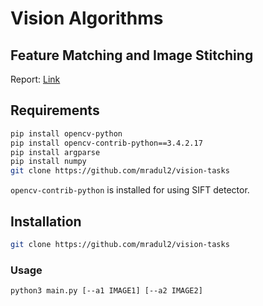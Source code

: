 # Vision Algorithms

## Feature Matching and Image Stitching

Report: [Link](https://docs.google.com/document/d/1ASMuHsMyIP9ura363d7i0G01wRINR_yhr09VyZq8PBc/edit?usp=sharing)

## Requirements

```bash
pip install opencv-python
pip install opencv-contrib-python==3.4.2.17
pip install argparse
pip install numpy
git clone https://github.com/mradul2/vision-tasks
```

`opencv-contrib-python` is installed for using SIFT detector.

## Installation

```bash
git clone https://github.com/mradul2/vision-tasks
```

### Usage

```bash
python3 main.py [--a1 IMAGE1] [--a2 IMAGE2]
```
